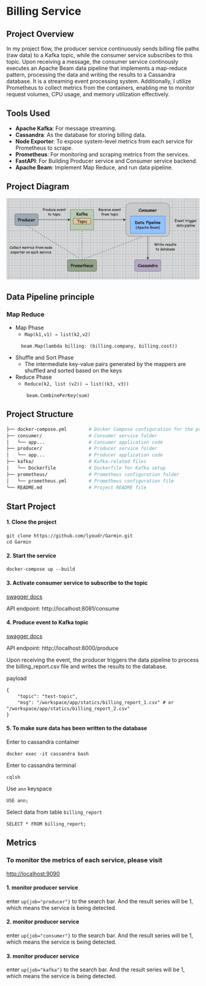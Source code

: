 # Billing Service

## Project Overview

In my project flow, the producer service continuously sends billing file paths (raw data) to a Kafka topic, while the consumer service subscribes to this topic. Upon receiving a message, the consumer service continously executes an Apache Beam data pipeline that implements a map-reduce pattern, processing the data and writing the results to a Cassandra database. It is a streaming event processing system. Additionally, I utilize Prometheus to collect metrics from the containers, enabling me to monitor request volumes, CPU usage, and memory utilization effectively.

## Tools Used
- **Apache Kafka**: For message streaming.
- **Cassandra**: As the database for storing billing data.
- **Node Exporter**: To expose system-level metrics from each service for Prometheus to scrape.
- **Prometheus**: For monitoring and scraping metrics from the services.
- **FastAPI**: For Building Producer service and Consumer service backend.
- **Apache Beam**: Implement Map Reduce, and run data pipeline.

## Project Diagram
![link](https://github.com/lyoudr/Garmin/blob/main/structure.png)


## Data Pipeline principle
### Map Reduce

- Map Phase
    - `Map(k1,v1) → list(k2,v2)`
    ```
      beam.Map(lambda billing: (billing.company, billing.cost))  
    ```
- Shuffle and Sort Phase 
    - The intermediate key-value pairs generated by the mappers are shuffled and sorted based on the keys
- Reduce Phase
    - `Reduce(k2, list (v2)) → list((k3, v3))`
    ```
        beam.CombinePerKey(sum)
    ```

## Project Structure

```bash
├── docker-compose.yml        # Docker Compose configuration for the project
├── consumer/                 # Consumer service folder
│   └── app...                # Consumer application code
├── producer/                 # Producer service folder
│   └── app...                # Producer application code
├── kafka/                    # Kafka-related files
│   └── Dockerfile            # Dockerfile for Kafka setup
├── prometheus/               # Prometheus configuration folder
│   └── prometheus.yml        # Prometheus configuration file
└── README.md                 # Project README file         
```

## Start Project
#### 1. Clone the project
```
git clone https://github.com/lyoudr/Garmin.git
cd Garmin
```
#### 2. Start the service
```
docker-compose up --build
```
#### 3. Activate consumer service to subscribe to the topic
[swagger docs](http://localhost:8081/docs)

API endpoint: http://localhost:8081/consume


#### 4. Produce event to Kafka topic
[swagger docs](http://localhost:8000/docs)

API endpoint: http://localhost:8000/produce


Upon receiving the event, the producer triggers the data pipeline to process the billing_report.csv file and writes the results to the database.

payload
```
{
    "topic": "test-topic",
    "msg": "/workspace/app/statics/billing_report_1.csv" # or "/workspace/app/statics/billing_report_2.csv"
}
```

#### 5. To make sure data has been written to the database 
Enter to cassandra container
```
docker exec -it cassandra bash
```
Enter to cassandra terminal
```
cqlsh
```
Use `ann` keyspace
```
USE ann;
```
Select data from table `billing_report`
```
SELECT * FROM billing_report;
```

## Metrics

### To monitor the metrics of each service, please visit 
[http://localhost:9090](http://localhost:9090)

#### 1. monitor producer service
enter
`up{job="producer"}` to the search bar.
And the result series will be 1, which means the service is being detected.

#### 2. monitor producer service
enter
`up{job="consumer"}` to the search bar.
And the result series will be 1, which means the service is being detected.

#### 3. monitor producer service
enter
`up{job="kafka"}` to the search bar.
And the result series will be 1, which means the service is being detected.
